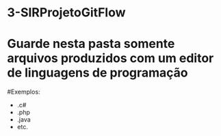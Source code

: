 # 3-SIRProjetoGitFlow
# Guarde nesta pasta somente arquivos produzidos com um editor de linguagens de programação
#Exemplos:
- .c#
- .php
- .java
- etc.
